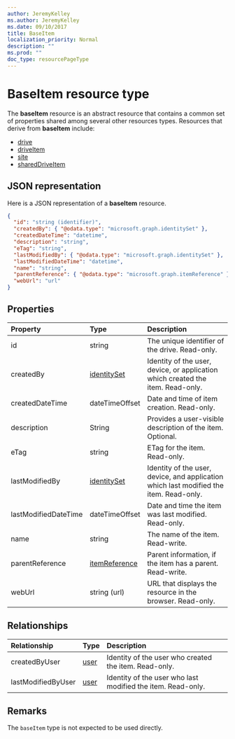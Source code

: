```yaml
---
author: JeremyKelley
ms.author: JeremyKelley
ms.date: 09/10/2017
title: BaseItem
localization_priority: Normal
description: ""
ms.prod: ""
doc_type: resourcePageType
---
```

# BaseItem resource type

The **baseItem** resource is an abstract resource that contains a common set of properties shared among several other resources types.
Resources that derive from **baseItem** include:

* [drive](drive.md)
* [driveItem](driveitem.md)
* [site](site.md)
* [sharedDriveItem](shareddriveitem.md)

## JSON representation

Here is a JSON representation of a **baseItem** resource.

<!-- {
  "blockType": "resource",
  "optionalProperties": [ "createdBy", "lastModifiedBy", "description", "parentReference", "webUrl" ],
  "keyProperty": "id",
  "abstract": true,
  "baseType": "microsoft.graph.entity",
  "@odata.type": "microsoft.graph.baseItem"
}-->

```json
{
  "id": "string (identifier)",
  "createdBy": { "@odata.type": "microsoft.graph.identitySet" },
  "createdDateTime": "datetime",
  "description": "string",
  "eTag": "string",
  "lastModifiedBy": { "@odata.type": "microsoft.graph.identitySet" },
  "lastModifiedDateTime": "datetime",
  "name": "string",
  "parentReference": { "@odata.type": "microsoft.graph.itemReference" },
  "webUrl": "url"
}
```

## Properties

| Property             | Type              | Description                                                                            |
| :------------------- | :---------------- | :------------------------------------------------------------------------------------- |
| id                   | string            | The unique identifier of the drive. Read-only.                                         |
| createdBy            | [identitySet][]   | Identity of the user, device, or application which created the item. Read-only.        |
| createdDateTime      | dateTimeOffset    | Date and time of item creation. Read-only.                                             |
| description          | String            | Provides a user-visible description of the item. Optional.                             |
| eTag                 | string            | ETag for the item. Read-only.                                                          |
| lastModifiedBy       | [identitySet][]   | Identity of the user, device, and application which last modified the item. Read-only. |
| lastModifiedDateTime | dateTimeOffset    | Date and time the item was last modified. Read-only.                                   |
| name                 | string            | The name of the item. Read-write.                                                      |
| parentReference      | [itemReference][] | Parent information, if the item has a parent. Read-write.                              |
| webUrl               | string (url)      | URL that displays the resource in the browser. Read-only.                              |

## Relationships

| Relationship       | Type     | Description
|:-------------------|:---------|:---------------------------------------------
| createdByUser      | [user][] | Identity of the user who created the item. Read-only.
| lastModifiedByUser | [user][] | Identity of the user who last modified the item. Read-only.

[identitySet]: identityset.md
[itemReference]: itemreference.md
[user]: user.md

## Remarks

The `baseItem` type is not expected to be used directly.

<!-- uuid: 8fcb5dbc-d5aa-4681-8e31-b001d5168d79
2015-10-25 14:57:30 UTC -->
<!-- {
  "type": "#page.annotation",
  "description": "",
  "keywords": "",
  "section": "documentation",
  "tocPath": "Resources/BaseItem"
} -->
